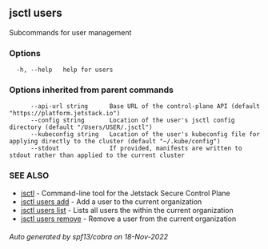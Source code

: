 ## jsctl users

Subcommands for user management

### Options

```
  -h, --help   help for users
```

### Options inherited from parent commands

```
      --api-url string      Base URL of the control-plane API (default "https://platform.jetstack.io")
      --config string       Location of the user's jsctl config directory (default "/Users/USER/.jsctl")
      --kubeconfig string   Location of the user's kubeconfig file for applying directly to the cluster (default "~/.kube/config")
      --stdout              If provided, manifests are written to stdout rather than applied to the current cluster
```

### SEE ALSO

* [jsctl](jsctl.md)	 - Command-line tool for the Jetstack Secure Control Plane
* [jsctl users add](jsctl_users_add.md)	 - Add a user to the current organization
* [jsctl users list](jsctl_users_list.md)	 - Lists all users the within the current organization
* [jsctl users remove](jsctl_users_remove.md)	 - Remove a user from the current organization

###### Auto generated by spf13/cobra on 18-Nov-2022
